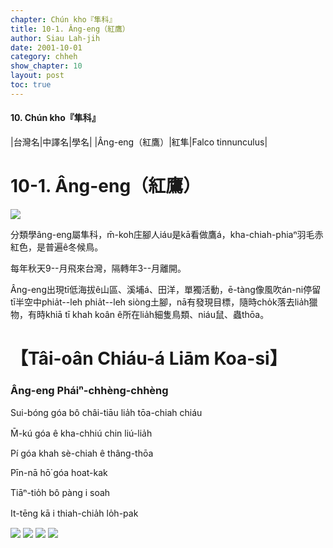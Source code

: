 ```yaml
---
chapter: Chún kho『隼科』
title: 10-1. Âng-eng（紅鷹）
author: Siau Lah-jih
date: 2001-10-01
category: chheh
show_chapter: 10
layout: post
toc: true
---
```


#### 10. Chún kho『隼科』

|台灣名|中譯名|學名|
|Âng-eng（紅鷹）|紅隼|Falco tinnunculus|


# 10-1. Âng-eng（紅鷹）


![](../too5/10/10-1-1.âng-eng.jpg)



分類學âng-eng屬隼科，m̄-koh庄腳人iáu是kā看做鷹á，kha-chiah-phiaⁿ羽毛赤紅色，是普遍ê冬候鳥。

每年秋天9--月飛來台灣，隔轉年3--月離開。

Âng-eng出現tī低海拔ê山區、溪埔á、田洋，單獨活動，ē-tàng像風吹án-ni停留tī半空中phia̍t--leh phia̍t--leh siòng土腳，nā有發現目標，隨時cho̍k落去lia̍h獵物，有時khiā tī khah koân ê所在lia̍h細隻鳥類、niáu鼠、蟲thōa。



# 【Tâi-oân Chiáu-á Liām Koa-si】

### **Âng-eng Pháiⁿ-chhèng-chhèng**

Sui-bóng góa bô châi-tiāu lia̍h tōa-chiah chiáu

M̄-kú góa ê kha-chhiú chin liú-lia̍h

Pí góa khah sè-chiah ê thâng-thōa

Pīn-nā hō͘ góa hoat-kak

Tiāⁿ-tio̍h bô pàng i soah

It-tēng kā i thiah-chia̍h lo̍h-pak


![](../too5/10/10-1-5.âng-eng.jpg)
![](../too5/10/10-1-4.âng-eng.jpg)
![](../too5/10/10-1-2.âng-eng.jpg)
![](../too5/10/10-1-3.âng-eng.jpg)

